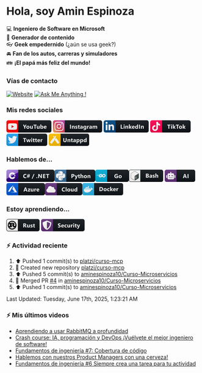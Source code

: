 # Hola, soy Amin Espinoza

:computer: **Ingeniero de Software en Microsoft**  
:pencil: **Generador de contenido**  
:eyeglasses: **Geek empedernido** (¿aún se usa geek?)  
:oncoming_automobile: **Fan de los autos, carreras y simuladores**  
:family: **¡El papá más feliz del mundo!**

### Vías de contacto

[![Website](https://img.shields.io/badge/aminespinoza.com-up-green?style=for-the-badge)][website]
[![Ask Me Anything !](https://img.shields.io/badge/Ask%20me-anything-1abc9c.svg?style=for-the-badge)](https://calendly.com/aminespinoza/consultoria)

### Mis redes sociales
[<img src="./assets/social/youtube.png"/>][youtube]
[<img src="./assets/social/instagram.png"/>][instagram]
[<img src="./assets/social/linkedin.png"/>][linkedin]
[<img src="./assets/social/tiktok.png"/>][linkedin]
[<img src="./assets/social/twitter.png"/>][twitter]
[<img src="./assets/social/untappd.png"/>][untappd]

### Hablemos de...
<img src="./assets/tech/csharp_dotnet.png"/><img src="./assets/tech/python.png"/><img src="./assets/tech/go.png"/><img src="./assets/tech/bash.png"/>
<img src="./assets/tech/ai.png"/><img src="./assets/tech/azure.png"/><img src="./assets/tech/cloud.png"/><img src="./assets/tech/docker.png"/>

### Estoy aprendiendo...
<img src="./assets/tech/rust.png"/> <img src="./assets/tech/security.png"/>


### :zap: Actividad reciente
<!--RECENT_ACTIVITY:start-->
1. ⬆️ Pushed 1 commit(s) to [platzi/curso-mcp](https://github.com/platzi/curso-mcp)<br>
2. 📔 Created new repository [platzi/curso-mcp](https://github.com/platzi/curso-mcp)<br>
3. ⬆️ Pushed 5 commit(s) to [aminespinoza10/Curso-Microservicios](https://github.com/aminespinoza10/Curso-Microservicios)<br>
4. 🎉 Merged PR [#4](https://github.com/aminespinoza10/Curso-Microservicios/pull/4) in [aminespinoza10/Curso-Microservicios](https://github.com/aminespinoza10/Curso-Microservicios)<br>
5. ⬆️ Pushed 1 commit(s) to [aminespinoza10/Curso-Microservicios](https://github.com/aminespinoza10/Curso-Microservicios)<br>
<!--RECENT_ACTIVITY:end-->
<!--RECENT_ACTIVITY:last_update-->
Last Updated: Tuesday, June 17th, 2025, 1:23:21 AM
<!--RECENT_ACTIVITY:last_update_end-->

### :zap: Mis últimos videos
<!-- YOUTUBE:START -->
- [Aprendiendo a usar RabbitMQ a profundidad](https://www.youtube.com/watch?v=UQHe5s7M1Fs)
- [Crash course: IA, programación y DevOps ¡Vuélvete el mejor ingeniero de software!](https://www.youtube.com/watch?v=t3deXJrPmBc)
- [Fundamentos de ingeniería #7: Cobertura de código](https://www.youtube.com/shorts/Oklh9cspspk)
- [Hablemos con nuestros Product Managers con una cerveza!](https://www.youtube.com/watch?v=ZFKq9rw62Yo)
- [Fundamentos de ingeniería #6 Siempre crea una tarea para tu actividad](https://www.youtube.com/shorts/mKcrCymzep8)
<!-- YOUTUBE:END -->


[website]: https://aminespinoza.com/
[twitter]: https://twitter.com/aminespinoza
[youtube]: https://www.youtube.com/c/AminEspinoza
[linkedin]: https://www.linkedin.com/in/amin-espinoza-71b24661/
[instagram]: https://www.instagram.com/aminespinoza10/
[untappd]: https://untappd.com/user/aminespinoza

